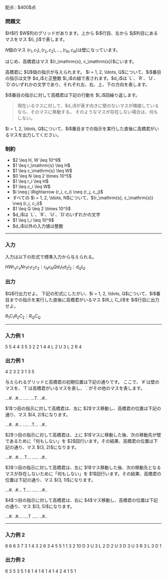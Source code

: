 
<div>

<span>

<span>

<p>
配点 : $400$点
</p>

<div>

<section>

### **問題文**

<p>
$H$行 $W$列のグリッドがあります。上から $i$行目、左から $j$列目にあるマスをマス $(i, j)$で表します。

$N$個のマス $(r_1, c_1), (r_2, c_2), \ldots, (r_N, c_N)$は壁になっています。
</p>

<p>
はじめ、高橋君はマス $(r_\mathrm{s}, c_\mathrm{s})$にいます。
</p>

<p>
高橋君に $Q$個の指示が与えられます。
$i = 1, 2, \ldots, Q$について、$i$番目の指示は文字 $d_i$と正整数 $l_i$の組で表されます。$d_i$は `L`、`R`、`U`、`D`のいずれかの文字であり、それぞれ左、右、上、下の方向を表します。
</p>

<p>
$i$番目の指示に対して高橋君は下記の行動を $l_i$回繰り返します。
</p>

<blockquote>

<p>
現在いるマスに対して、$d_i$が表す向きに壁のないマスが隣接しているなら、そのマスに移動する。
そのようなマスが存在しない場合は、何もしない。
</p>

</blockquote>

<p>
$i = 1, 2, \ldots, Q$について、$i$番目までの指示を実行した直後に高橋君がいるマスを出力してください。
</p>

</section>

</div>

<div>

<section>

### **制約**

<ul>

<li>
$2 \leq H, W \leq 10^9$
</li>

<li>
$1 \leq r_\mathrm{s} \leq H$
</li>

<li>
$1 \leq c_\mathrm{s} \leq W$
</li>

<li>
$0 \leq N \leq 2 \times 10^5$
</li>

<li>
$1 \leq r_i \leq H$
</li>

<li>
$1 \leq c_i \leq W$
</li>

<li>
$i \neq j \Rightarrow (r_i, c_i) \neq (r_j, c_j)$
</li>

<li>
すべての $i = 1, 2, \ldots, N$について、$(r_\mathrm{s}, c_\mathrm{s}) \neq (r_i, c_i)$
</li>

<li>
$1 \leq Q \leq 2 \times 10^5$
</li>

<li>
$d_i$は `L`、`R`、`U`、`D`のいずれかの文字
</li>

<li>
$1 \leq l_i \leq 10^9$
</li>

<li>
$d_i$以外の入力値は整数
</li>

</ul>

</section>

</div>

---

<div>

<div>

<section>

### **入力**

<p>
入力は以下の形式で標準入力から与えられる。
</p>

<div>

$H$$W$$r_\mathrm{s}$$c_\mathrm{s}$$N$$r_1$$c_1$$r_2$$c_2$$\vdots$$r_N$$c_N$$Q$$d_1$$l_1$$d_2$$l_2$$\vdots$$d_Q$$l_Q$
</div>

</section>

</div>

<div>

<section>

### **出力**

<p>
$Q$行出力せよ。
下記の形式にしたがい、$i = 1, 2, \ldots, Q$について、$i$番目までの指示を実行した直後に高橋君がいるマス $(R_i, C_i)$を $i$行目に出力せよ。
</p>

<div>

$R_1$$C_1$$R_2$$C_2$$\vdots$$R_Q$$C_Q$
</div>

</section>

</div>

</div>

---

<div>

<section>

### **入力例 1**

<div>

5 5 4 4
3
5 3
2 2
1 4
4
L 2
U 3
L 2
R 4

</div>

</section>

</div>

<div>

<section>

### **出力例 1**

<div>

4 2
3 2
3 1
3 5

</div>

<p>
与えられるグリッドと高橋君の初期位置は下記の通りです。
ここで、`#`は壁のマスを、`T`は高橋君がいるマスを表し、`.`がその他のマスを表します。
</p>

<div>

...#.
.#...
.....
...T.
..#..

</div>

<p>
$1$つ目の指示に対して高橋君は、左に $2$マス移動し、高橋君の位置は下記の通り、マス $(4, 2)$になります。
</p>

<div>

...#.
.#...
.....
.T...
..#..

</div>

<p>
$2$つ目の指示に対して高橋君は、上に $1$マスに移動した後、次の移動先が壁であるために「何もしない」を $2$回行います。その結果、高橋君の位置は下記の通り、マス $(3, 2)$になります。
</p>

<div>

...#.
.#...
.T...
.....
..#..

</div>

<p>
$3$つ目の指示に対して高橋君は、左に $1$マス移動した後、次の移動先となるマスが存在しないために「何もしない」を $1$回行います。その結果、高橋君の位置は下記の通り、マス $(3, 1)$になります。
</p>

<div>

...#.
.#...
T....
.....
..#..

</div>

<p>
$4$つ目の指示に対して高橋君は、右に $4$マス移動し、高橋君の位置は下記の通り、マス $(3, 5)$になります。
</p>

<div>

...#.
.#...
....T
.....
..#..

</div>

</section>

</div>

---

<div>

<section>

### **入力例 2**

<div>

6 6 6 3
7
3 1
4 3
2 6
3 4
5 5
1 1
3 2
10
D 3
U 3
L 2
D 2
U 3
D 3
U 3
R 3
L 3
D 1

</div>

</section>

</div>

<div>

<section>

### **出力例 2**

<div>

6 3
5 3
5 1
6 1
4 1
6 1
4 1
4 2
4 1
5 1

</div>

</section>

</div>

</span>

</span>

</div>
